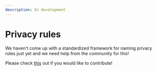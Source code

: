 ```yaml
---
description: In development
---
```


# Privacy rules

We haven't come up with a standardized framework for naming privacy rules just yet and we need help from the community for this!

Please check [this](../../miscellaneous/contribution-guide.md) out if you would like to contribute!
